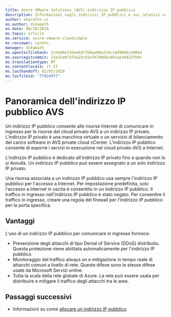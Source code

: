 ```yaml
---
title: Azure VMware Solutions (AVS)-indirizzo IP pubblico
description: Informazioni sugli indirizzi IP pubblici e sui relativi vantaggi in Azure VMware Solutions (AVS)
author: sharaths-cs
ms.author: dikamath
ms.date: 08/20/2019
ms.topic: article
ms.service: azure-vmware-cloudsimple
ms.reviewer: cynthn
manager: dikamath
ms.openlocfilehash: 2cb9d0e33da4447760ae0be216c1dd9868c498bd
ms.sourcegitcommit: 21e33a0f3fda25c91e7670666c601ae3d422fb9c
ms.translationtype: MT
ms.contentlocale: it-IT
ms.lasthandoff: 02/05/2020
ms.locfileid: "77024977"
---
```

# <a name="avs-public-ip-address-overview"></a>Panoramica dell'indirizzo IP pubblico AVS

Un indirizzo IP pubblico consente alle risorse Internet di comunicare in ingresso per le risorse del cloud privato AVS a un indirizzo IP privato. L'indirizzo IP privato è una macchina virtuale o un servizio di bilanciamento del carico software in AVS private cloud vCenter. L'indirizzo IP pubblico consente di esporre i servizi in esecuzione nel cloud privato AVS a Internet.

L'indirizzo IP pubblico è dedicato all'indirizzo IP privato fino a quando non lo si Annulla. Un indirizzo IP pubblico può essere assegnato a un solo indirizzo IP privato.

Una risorsa associata a un indirizzo IP pubblico usa sempre l'indirizzo IP pubblico per l'accesso a Internet. Per impostazione predefinita, solo l'accesso a Internet in uscita è consentito in un indirizzo IP pubblico.  Il traffico in ingresso nell'indirizzo IP pubblico è stato negato.  Per consentire il traffico in ingresso, creare una regola del firewall per l'indirizzo IP pubblico per la porta specifica.

## <a name="benefits"></a>Vantaggi

L'uso di un indirizzo IP pubblico per comunicare in ingresso fornisce:

* Prevenzione degli attacchi di tipo Denial of Service (DDoS) distribuito. Questa protezione viene abilitata automaticamente per l'indirizzo IP pubblico.
* Monitoraggio del traffico always on e mitigazione in tempo reale di attacchi comuni a livello di rete. Queste difese sono le stesse difese usate da Microsoft Servizi online.
* Tutta la scala della rete globale di Azure. La rete può essere usata per distribuire e mitigare il traffico degli attacchi tra le aree.  

## <a name="next-steps"></a>Passaggi successivi

* Informazioni su come [allocare un indirizzo IP pubblico](public-ips.md)